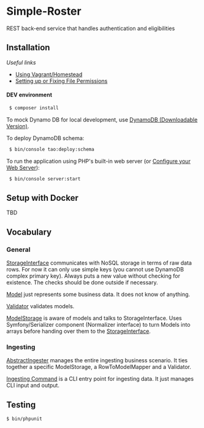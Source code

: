 # Simple-Roster
REST back-end service that handles authentication and eligibilities

Installation
------------

_Useful links_
- [Using Vagrant/Homestead](https://symfony.com/doc/current/setup/homestead.html)
- [Setting up or Fixing File Permissions](https://symfony.com/doc/current/setup/file_permissions.html)

#### DEV environment

```bash
 $ composer install
```

To mock Dynamo DB for local development, use [DynamoDB (Downloadable Version)](https://docs.aws.amazon.com/amazondynamodb/latest/developerguide/DynamoDBLocal.DownloadingAndRunning.html).

To deploy DynamoDB schema:

```bash
 $ bin/console tao:deploy:schema
```

To run the application using PHP's built-in web server (or [Configure your Web Server](https://symfony.com/doc/current/setup/web_server_configuration.html)):

```bash
 $ bin/console server:start
```

Setup with Docker
-------
TBD

## Vocabulary
### General
[StorageInterface](src/Storage/StorageInterface.php) communicates with NoSQL storage in terms of raw data rows. For now it can only use simple keys (you cannot use DynamoDB complex primary key). Always puts a new value without checking for existence. The checks should be done outside if necessary.

[Model](src/Model/ModelInterface.php) just represents some business data. It does not know of anything.

[Validator](src/Model/AbstractModelValidator.php) validates models.

[ModelStorage](src/Model/Storage/ModelStorageInterface.php) is aware of models and talks to StorageInterface. Uses Symfony/Serializer component (Normalizer interface) to turn Models into arrays before handing over them to the [StorageInterface](src/Storage/StorageInterface.php).

### Ingesting

[AbstractIngester](src/Ingesting/Ingester/AbstractIngester.php) manages the entire ingesting business scenario. It ties together a specific ModelStorage, a RowToModelMapper and a Validator.

[Ingesting Command](src/Command/Ingesting/AbstractIngestCommand.php) is a CLI entry point for ingesting data. It just manages CLI input and output.

Testing
-------
 ```bash
 $ bin/phpunit
 ```